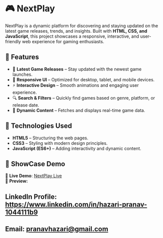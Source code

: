 # 🎮 NextPlay  

NextPlay is a dynamic platform for discovering and staying updated on the latest game releases, trends, and insights. Built with **HTML, CSS, and JavaScript**, this project showcases a responsive, interactive, and user-friendly web experience for gaming enthusiasts.  

## 🌟 Features  

- 📰 **Latest Game Releases** – Stay updated with the newest game launches.  
- 🎨 **Responsive UI** – Optimized for desktop, tablet, and mobile devices.  
- ⚡ **Interactive Design** – Smooth animations and engaging user experience.  
- 🔍 **Search & Filters** – Quickly find games based on genre, platform, or release date.  
- 📜 **Dynamic Content** – Fetches and displays real-time game data.  

## 🚀 Technologies Used  

- **HTML5** – Structuring the web pages.  
- **CSS3** – Styling with modern design principles.  
- **JavaScript (ES6+)** – Adding interactivity and dynamic content.

## 🎥 ShowCase Demo  

🔹 **Live Demo**: [NextPlay Live](https://your-live-demo-link.com)  
🔹 **Preview:** 

## LinkedIn Profile: https://www.linkedin.com/in/hazari-pranav-1044111b9
## Email: pranavhazari@gmail.com

